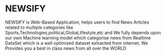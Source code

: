 # NEWSIFY


NEWSIFY is Web-Based Application, helps users to find News Articles related to multiple categories like Sports,Technologies,political,Global,lifestyle,etc and We fully depends upon our own Machine learning model which categorise news from Realtime DataSet which is a well optimized dataset extracted from internet, We Provides you a best in class news from all over the WORLD

